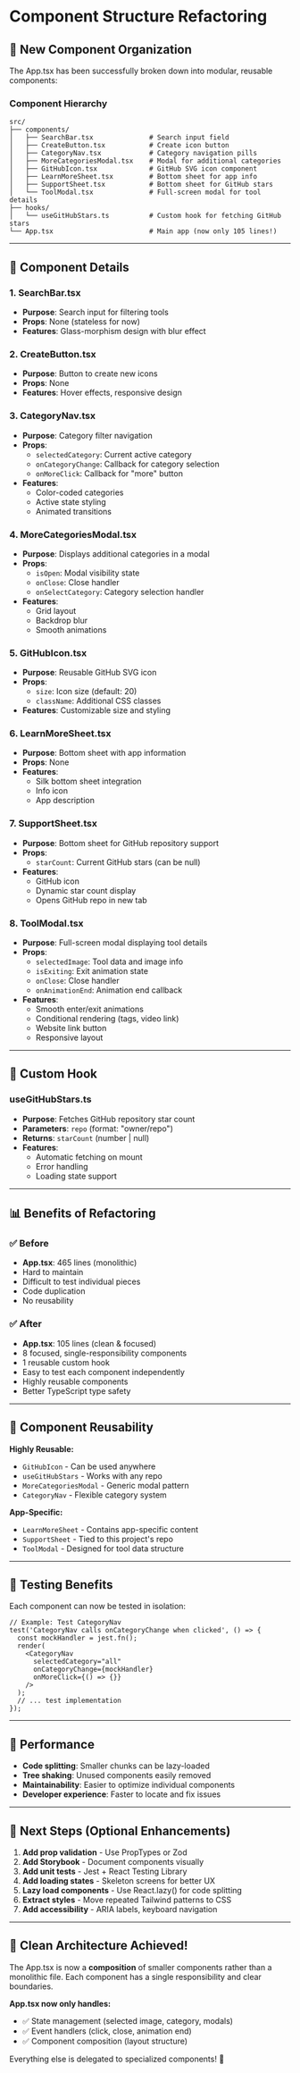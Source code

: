 # Component Structure Refactoring

## 📁 New Component Organization

The App.tsx has been successfully broken down into modular, reusable components:

### **Component Hierarchy**

```
src/
├── components/
│   ├── SearchBar.tsx              # Search input field
│   ├── CreateButton.tsx           # Create icon button
│   ├── CategoryNav.tsx            # Category navigation pills
│   ├── MoreCategoriesModal.tsx    # Modal for additional categories
│   ├── GitHubIcon.tsx             # GitHub SVG icon component
│   ├── LearnMoreSheet.tsx         # Bottom sheet for app info
│   ├── SupportSheet.tsx           # Bottom sheet for GitHub stars
│   └── ToolModal.tsx              # Full-screen modal for tool details
├── hooks/
│   └── useGitHubStars.ts          # Custom hook for fetching GitHub stars
└── App.tsx                        # Main app (now only 105 lines!)
```

---

## 🎯 Component Details

### **1. SearchBar.tsx**
- **Purpose**: Search input for filtering tools
- **Props**: None (stateless for now)
- **Features**: Glass-morphism design with blur effect

### **2. CreateButton.tsx**
- **Purpose**: Button to create new icons
- **Props**: None
- **Features**: Hover effects, responsive design

### **3. CategoryNav.tsx**
- **Purpose**: Category filter navigation
- **Props**:
  - `selectedCategory`: Current active category
  - `onCategoryChange`: Callback for category selection
  - `onMoreClick`: Callback for "more" button
- **Features**: 
  - Color-coded categories
  - Active state styling
  - Animated transitions

### **4. MoreCategoriesModal.tsx**
- **Purpose**: Displays additional categories in a modal
- **Props**:
  - `isOpen`: Modal visibility state
  - `onClose`: Close handler
  - `onSelectCategory`: Category selection handler
- **Features**:
  - Grid layout
  - Backdrop blur
  - Smooth animations

### **5. GitHubIcon.tsx**
- **Purpose**: Reusable GitHub SVG icon
- **Props**:
  - `size`: Icon size (default: 20)
  - `className`: Additional CSS classes
- **Features**: Customizable size and styling

### **6. LearnMoreSheet.tsx**
- **Purpose**: Bottom sheet with app information
- **Props**: None
- **Features**:
  - Silk bottom sheet integration
  - Info icon
  - App description

### **7. SupportSheet.tsx**
- **Purpose**: Bottom sheet for GitHub repository support
- **Props**:
  - `starCount`: Current GitHub stars (can be null)
- **Features**:
  - GitHub icon
  - Dynamic star count display
  - Opens GitHub repo in new tab

### **8. ToolModal.tsx**
- **Purpose**: Full-screen modal displaying tool details
- **Props**:
  - `selectedImage`: Tool data and image info
  - `isExiting`: Exit animation state
  - `onClose`: Close handler
  - `onAnimationEnd`: Animation end callback
- **Features**:
  - Smooth enter/exit animations
  - Conditional rendering (tags, video link)
  - Website link button
  - Responsive layout

---

## 🎨 Custom Hook

### **useGitHubStars.ts**
- **Purpose**: Fetches GitHub repository star count
- **Parameters**: `repo` (format: "owner/repo")
- **Returns**: `starCount` (number | null)
- **Features**:
  - Automatic fetching on mount
  - Error handling
  - Loading state support

---

## 📊 Benefits of Refactoring

### ✅ **Before**
- **App.tsx**: 465 lines (monolithic)
- Hard to maintain
- Difficult to test individual pieces
- Code duplication
- No reusability

### ✅ **After**
- **App.tsx**: 105 lines (clean & focused)
- 8 focused, single-responsibility components
- 1 reusable custom hook
- Easy to test each component independently
- Highly reusable components
- Better TypeScript type safety

---

## 🔄 Component Reusability

**Highly Reusable:**
- `GitHubIcon` - Can be used anywhere
- `useGitHubStars` - Works with any repo
- `MoreCategoriesModal` - Generic modal pattern
- `CategoryNav` - Flexible category system

**App-Specific:**
- `LearnMoreSheet` - Contains app-specific content
- `SupportSheet` - Tied to this project's repo
- `ToolModal` - Designed for tool data structure

---

## 🧪 Testing Benefits

Each component can now be tested in isolation:

```tsx
// Example: Test CategoryNav
test('CategoryNav calls onCategoryChange when clicked', () => {
  const mockHandler = jest.fn();
  render(
    <CategoryNav 
      selectedCategory="all" 
      onCategoryChange={mockHandler} 
      onMoreClick={() => {}}
    />
  );
  // ... test implementation
});
```

---

## 🚀 Performance

- **Code splitting**: Smaller chunks can be lazy-loaded
- **Tree shaking**: Unused components easily removed
- **Maintainability**: Easier to optimize individual components
- **Developer experience**: Faster to locate and fix issues

---

## 📝 Next Steps (Optional Enhancements)

1. **Add prop validation** - Use PropTypes or Zod
2. **Add Storybook** - Document components visually
3. **Add unit tests** - Jest + React Testing Library
4. **Add loading states** - Skeleton screens for better UX
5. **Lazy load components** - Use React.lazy() for code splitting
6. **Extract styles** - Move repeated Tailwind patterns to CSS
7. **Add accessibility** - ARIA labels, keyboard navigation

---

## 🎯 Clean Architecture Achieved!

The App.tsx is now a **composition** of smaller components rather than a monolithic file. Each component has a single responsibility and clear boundaries.

**App.tsx now only handles:**
- ✅ State management (selected image, category, modals)
- ✅ Event handlers (click, close, animation end)
- ✅ Component composition (layout structure)

Everything else is delegated to specialized components! 🎉
